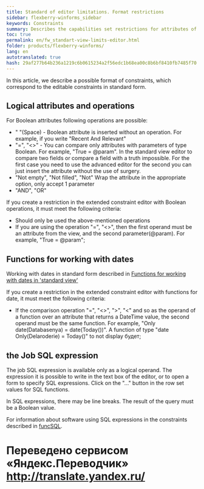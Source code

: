 ```yaml
--- 
title: Standard of editor limitations. Format restrictions 
sidebar: flexberry-winforms_sidebar 
keywords: Constraints 
summary: Describes the capabilities set restrictions for attributes of type date and logical attributes and the use of SQL expressions restrictions 
toc: true 
permalink: en/fw_standart-view-limits-editor.html 
folder: products/flexberry-winforms/ 
lang: en 
autotranslated: true 
hash: 29af277b64b236a1219c6b0615234a2f56edc1b68ea00c8b6bf8410fb7485f70 
--- 
```


In this article, we describe a possible format of constraints, which correspond to the editable constraints in standard form. 

## Logical attributes and operations 
For Boolean attributes following operations are possible: 
* " "(Space) - Boolean attribute is inserted without an operation. For example, if you write "Recent And Relevant" 
* "=", "<>" - You can compare only attributes with parameters of type Boolean. For example, "True = @param". In the standard view editor to compare two fields or compare a field with a truth impossible. For the first case you need to use the advanced editor for the second you can just insert the attribute without the use of surgery. 
* "Not empty", "Not filled", "Not" Wrap the attribute in the appropriate option, only accept 1 parameter 
* "AND", "OR" 

If you create a restriction in the extended constraint editor with Boolean operations, it must meet the following criteria: 
* Should only be used the above-mentioned operations 
* If you are using the operation "=", "<>", then the first operand must be an attribute from the view, and the second parameter(@param). For example, "True = @param"; 

## Functions for working with dates 
Working with dates in standard form described in [Functions for working with dates in 'standard view'](fw_date-limits-standart-view.html) 

If you create a restriction in the extended constraint editor with functions for date, it must meet the following criteria: 
* If the comparison operation "=", "<>", ">", "<" and so as the operand of a function over an attribute that returns a DateTime value, the second operand must be the same function. For example, "Only date(Databasenya) = date(Today())". A function of type "date Only(Delaroderie) = Today()" to not display будет; 

## the Job SQL expression 
The job SQL expression is available only as a logical operand. The expression it is possible to write in the text box of the editor, or to open a form to specify SQL expressions. Click on the "..." button in the row set values for SQL functions. 

In SQL expressions, there may be line breaks. The result of the query must be a Boolean value. 

For information about software using SQL expressions in the constraints described in [funcSQL](fo_func-sql.html).


 # Переведено сервисом «Яндекс.Переводчик» http://translate.yandex.ru/